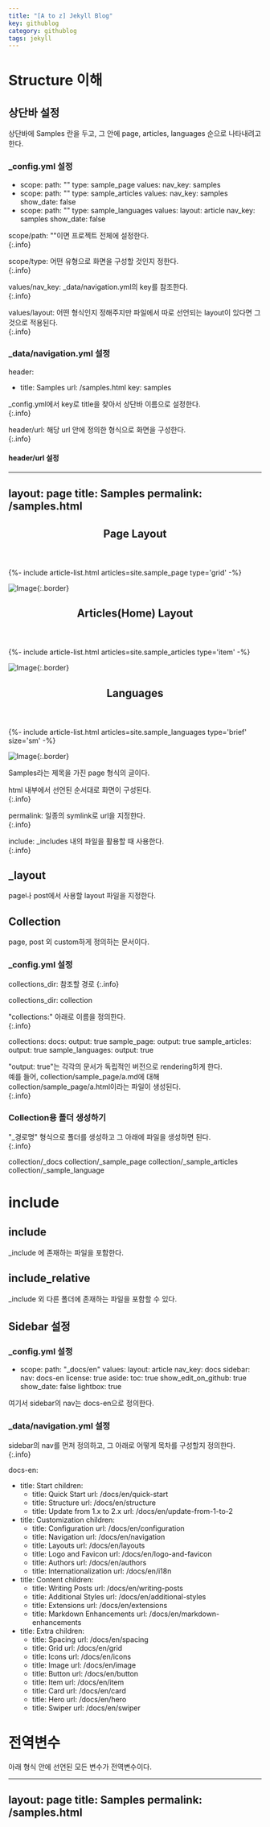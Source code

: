 ```yaml
---
title: "[A to z] Jekyll Blog"
key: githublog
category: githublog
tags: jekyll
---
```


# Structure 이해
## 상단바 설정
상단바에 Samples 란을 두고, 그 안에 page, articles, languages 순으로 나타내려고 한다.
  
### _config.yml 설정
  - scope:
      path: ""
      type: sample_page
    values:
      nav_key: samples
  - scope:
      path: ""
      type: sample_articles
    values:
      nav_key: samples
      show_date: false
  - scope:
      path: ""
      type: sample_languages
    values:
      layout: article
      nav_key: samples
      show_date: false
  
scope/path: ""이면 프로젝트 전체에 설정한다.  
{:.info}

scope/type: 어떤 유형으로 화면을 구성할 것인지 정한다.  
{:.info}

values/nav_key: _data/navigation.yml의 key를 참조한다.  
{:.info}

values/layout: 어떤 형식인지 정해주지만 파일에서 따로 선언되는 layout이 있다면 그것으로 적용된다.  
{:.info}


### _data/navigation.yml 설정
header:
  - title:      Samples
    url:        /samples.html
    key:        samples
  
_config.yml에서 key로 title을 찾아서 상단바 이름으로 설정한다.  
{:.info}

header/url: 해당 url 안에 정의한 형식으로 화면을 구성한다.    
{:.info}

#### header/url 설정 
---
layout: page
title: Samples
permalink: /samples.html
---

<div class="layout--articles">
  <section class="my-5">
    <header><h2 id="page-layout">Page Layout</h2></header>
    {%- include article-list.html articles=site.sample_page type='grid' -%}
  </section>

![Image](/assets/images/blog-md/grid.PNG){:.border}

  <section class="my-5">
    <header><h2 id="articles-layout">Articles(Home) Layout</h2></header>
    {%- include article-list.html articles=site.sample_articles type='item' -%}
  </section>

![Image](/assets/images/blog-md/item.PNG){:.border}

  <section class="my-5">
    <header><h2 id="languages">Languages</h2></header>
    {%- include article-list.html articles=site.sample_languages type='brief' size='sm' -%}
  </section>
</div>

![Image](/assets/images/blog-md/brief.PNG){:.border}

Samples라는 제목을 가진 page 형식의 글이다.  

html 내부에서 선언된 순서대로 화면이 구성된다.     
{:.info}

permalink: 일종의 symlink로 url을 지정한다.     
{:.info}

include: _includes 내의 파일을 활용할 때 사용한다.  
{:.info}

## _layout
page나 post에서 사용할 layout 파일을 지정한다.  

## Collection
page, post 외 custom하게 정의하는 문서이다.  

### _config.yml 설정  
collections_dir: 참조할 경로
{:.info}
  
collections_dir: collection

"collections:" 아래로 이름을 정의한다.  
{:.info}

collections:
  docs:
    output: true
  sample_page:
    output: true
  sample_articles:
    output: true
  sample_languages:
    output: true

"output: true"는 각각의 문서가 독립적인 버전으로 rendering하게 한다.  
예를 들어, collection/sample_page/a.md에 대해 collection/sample_page/a.html이라는 파일이 생성된다.  
{:.info}

### Collection용 폴더 생성하기
"_경로명" 형식으로 폴더를 생성하고 그 아래에 파일을 생성하면 된다.  
{:.info}

collection/_docs
collection/_sample_page
collection/_sample_articles
collection/_sample_language

# include  
## include
_include 에 존재하는 파일을 포함한다.  

## include_relative
_include 외 다른 폴더에 존재하는 파일을 포함할 수 있다.    

## Sidebar 설정  
### _config.yml 설정
  - scope:
      path: "_docs/en"
    values:
      layout: article
      nav_key: docs
      sidebar:
        nav: docs-en
      license: true
      aside:
        toc: true
      show_edit_on_github: true
      show_date: false
      lightbox: true

여기서 sidebar의 nav는 docs-en으로 정의한다.  

### _data/navigation.yml 설정
sidebar의 nav를 먼저 정의하고, 그 아래로 어떻게 목차를 구성할지 정의한다.    
{:.info}

docs-en:
  - title:      Start
    children:
      - title:  Quick Start
        url:    /docs/en/quick-start
      - title:  Structure
        url:    /docs/en/structure
      - title:  Update from 1.x to 2.x
        url:    /docs/en/update-from-1-to-2
  - title:      Customization
    children:
      - title:  Configuration
        url:    /docs/en/configuration
      - title:  Navigation
        url:    /docs/en/navigation
      - title:  Layouts
        url:    /docs/en/layouts
      - title:  Logo and Favicon
        url:    /docs/en/logo-and-favicon
      - title:  Authors
        url:    /docs/en/authors
      - title:  Internationalization
        url:    /docs/en/i18n
  - title:      Content
    children:
      - title:  Writing Posts
        url:    /docs/en/writing-posts
      - title:  Additional Styles
        url:    /docs/en/additional-styles
      - title:  Extensions
        url:    /docs/en/extensions
      - title:  Markdown Enhancements
        url:    /docs/en/markdown-enhancements
  - title:      Extra
    children:
      - title:  Spacing
        url:    /docs/en/spacing
      - title:  Grid
        url:    /docs/en/grid
      - title:  Icons
        url:    /docs/en/icons
      - title:  Image
        url:    /docs/en/image
      - title:  Button
        url:    /docs/en/button
      - title:  Item
        url:    /docs/en/item
      - title:  Card
        url:    /docs/en/card
      - title:  Hero
        url:    /docs/en/hero
      - title:  Swiper
        url:    /docs/en/swiper


# 전역변수  
아래 형식 안에 선언된 모든 변수가 전역변수이다.  

---
layout: page
title: Samples
permalink: /samples.html  
---  




